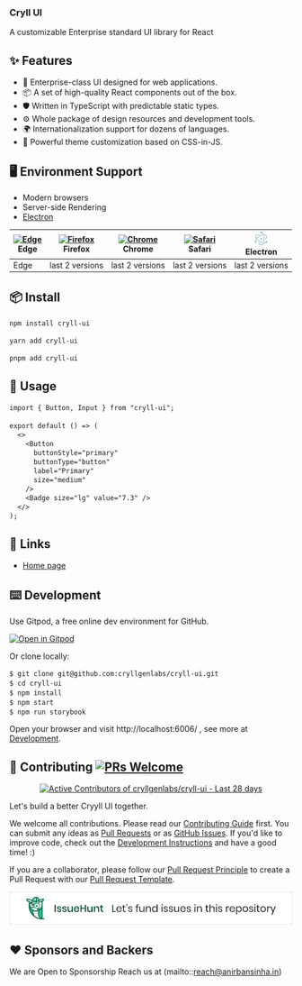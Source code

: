 ### Cryll UI

A customizable Enterprise standard UI library for React

## ✨ Features

- 🌈 Enterprise-class UI designed for web applications.
- 📦 A set of high-quality React components out of the box.
- 🛡 Written in TypeScript with predictable static types.
- ⚙️ Whole package of design resources and development tools.
- 🌍 Internationalization support for dozens of languages.
- 🎨 Powerful theme customization based on CSS-in-JS.

## 🖥 Environment Support

- Modern browsers
- Server-side Rendering
- [Electron](https://www.electronjs.org/)

| [<img src="https://raw.githubusercontent.com/alrra/browser-logos/master/src/edge/edge_48x48.png" alt="Edge" width="24px" height="24px" />](http://godban.github.io/browsers-support-badges/)<br>Edge | [<img src="https://raw.githubusercontent.com/alrra/browser-logos/master/src/firefox/firefox_48x48.png" alt="Firefox" width="24px" height="24px" />](http://godban.github.io/browsers-support-badges/)<br>Firefox | [<img src="https://raw.githubusercontent.com/alrra/browser-logos/master/src/chrome/chrome_48x48.png" alt="Chrome" width="24px" height="24px" />](http://godban.github.io/browsers-support-badges/)<br>Chrome | [<img src="https://raw.githubusercontent.com/alrra/browser-logos/master/src/safari/safari_48x48.png" alt="Safari" width="24px" height="24px" />](http://godban.github.io/browsers-support-badges/)<br>Safari | [<img src="https://raw.githubusercontent.com/alrra/browser-logos/master/src/electron/electron_48x48.png" alt="Electron" width="24px" height="24px" />](http://godban.github.io/browsers-support-badges/)<br>Electron |
| ---------------------------------------------------------------------------------------------------------------------------------------------------------------------------------------------------- | ---------------------------------------------------------------------------------------------------------------------------------------------------------------------------------------------------------------- | ------------------------------------------------------------------------------------------------------------------------------------------------------------------------------------------------------------ | ------------------------------------------------------------------------------------------------------------------------------------------------------------------------------------------------------------ | -------------------------------------------------------------------------------------------------------------------------------------------------------------------------------------------------------------------- |
| Edge                                                                                                                                                                                                 | last 2 versions                                                                                                                                                                                                  | last 2 versions                                                                                                                                                                                              | last 2 versions                                                                                                                                                                                              | last 2 versions                                                                                                                                                                                                      |

## 📦 Install

```bash
npm install cryll-ui
```

```bash
yarn add cryll-ui
```

```bash
pnpm add cryll-ui
```

## 🔨 Usage

```tsx
import { Button, Input } from "cryll-ui";

export default () => (
  <>
    <Button
      buttonStyle="primary"
      buttonType="button"
      label="Primary"
      size="medium"
    />
    <Badge size="lg" value="7.3" />
  </>
);
```

## 🔗 Links

- [Home page](https://cryllui.cryllgen.com/)

## ⌨️ Development

Use Gitpod, a free online dev environment for GitHub.

[![Open in Gitpod](https://gitpod.io/button/open-in-gitpod.svg)](https://gitpod.io/#https://github.com/cryllgenlabs/cryll-ui)

Or clone locally:

```bash
$ git clone git@github.com:cryllgenlabs/cryll-ui.git
$ cd cryll-ui
$ npm install
$ npm start
$ npm run storybook
```

Open your browser and visit http://localhost:6006/ , see more at [Development](https://github.com/cryllgenlabs/cryll-ui/wiki/Development).

## 🤝 Contributing [![PRs Welcome](https://img.shields.io/badge/PRs-welcome-brightgreen.svg?style=flat-square)](http://makeapullrequest.com)

<!-- Copy-paste in your Readme.md file -->

<a href="https://next.ossinsight.io/widgets/official/compose-recent-active-contributors?repo_id=718536647&limit=30" target="_blank" style="display: block" align="center">
  <picture>
    <source media="(prefers-color-scheme: dark)" srcset="https://next.ossinsight.io/widgets/official/compose-recent-active-contributors/thumbnail.png?repo_id=718536647&limit=30&image_size=auto&color_scheme=dark" width="655" height="auto">
    <img alt="Active Contributors of cryllgenlabs/cryll-ui - Last 28 days" src="https://next.ossinsight.io/widgets/official/compose-recent-active-contributors/thumbnail.png?repo_id=718536647&limit=30&image_size=auto&color_scheme=light" width="655" height="auto">
  </picture>
</a>

<!-- Made with [OSS Insight](https://ossinsight.io/) -->

Let's build a better Cryyll UI together.

We welcome all contributions. Please read our [Contributing Guide](https://cryllui.cryllgen.com/docs/react/contributing) first. You can submit any ideas as [Pull Requests](https://github.com/cryllgenlabs/cryll-ui/pulls) or as [GitHub Issues](https://github.com/cryllgenlabs/cryll-ui/issues). If you'd like to improve code, check out the [Development Instructions](https://github.com/cryllgenlabs/cryll-ui/wiki/Development) and have a good time! :)

If you are a collaborator, please follow our [Pull Request Principle](https://github.com/cryllgenlabs/cryll-ui/wiki/PR-principle) to create a Pull Request with our [Pull Request Template](https://github.com/cryllgenlabs/cryll-ui/wiki/PR-principle#pull-request-template).

[![Let's fund issues in this repository](https://raw.githubusercontent.com/BoostIO/issuehunt-materials/master/v1/issuehunt-button-v1.svg)](https://oss.issuehunt.io/r/cryllgenlabs/cryll-ui)

## ❤️ Sponsors and Backers

We are Open to Sponsorship
Reach us at (mailto::reach@anirbansinha.in)
